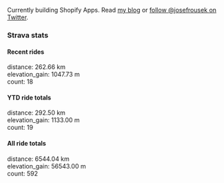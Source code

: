 Currently building Shopify Apps. Read [my blog](https://blog.rousek.name/) or [follow @josefrousek on Twitter](https://twitter.com/josefrousek).

### Strava stats

<!-- strava_stats starts -->
#### Recent rides

distance: 262.66 km  
elevation_gain: 1047.73 m  
count: 18


#### YTD ride totals

distance: 292.50 km  
elevation_gain: 1133.00 m  
count: 19


#### All ride totals

distance: 6544.04 km  
elevation_gain: 56543.00 m  
count: 592


<!-- strava_stats ends -->